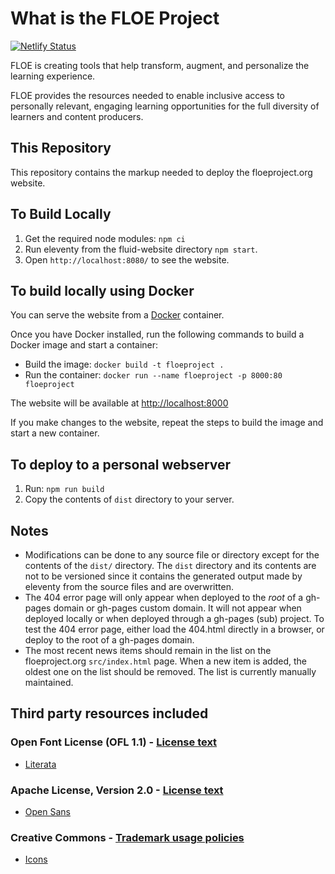 # What is the FLOE Project

[![Netlify Status](https://api.netlify.com/api/v1/badges/fac64dc9-f556-4caf-8694-3ef2f902ac9c/deploy-status)](https://app.netlify.com/sites/fluid-floeproject-org/deploys)

FLOE is creating tools that help transform, augment, and personalize the learning experience.

FLOE provides the resources needed to enable inclusive access to personally relevant, engaging learning opportunities
for the full diversity of learners and content producers.

## This Repository

This repository contains the markup needed to deploy the floeproject.org website.

## To Build Locally

1. Get the required node modules: `npm ci`
2. Run eleventy from the fluid-website directory `npm start`.
3. Open `http://localhost:8080/` to see the website.

## To build locally using Docker

You can serve the website from a [Docker](https://docs.docker.com/get-docker) container.

Once you have Docker installed, run the following commands to build a Docker image and start a container:

* Build the image: `docker build -t floeproject .`
* Run the container: `docker run --name floeproject -p 8000:80 floeproject`

The website will be available at [http://localhost:8000](http://localhost:8000)

If you make changes to the website, repeat the steps to build the image and start a new container.

## To deploy to a personal webserver

1. Run: `npm run build`
2. Copy the contents of `dist` directory to your server.

## Notes

* Modifications can be done to any source file or directory except for the contents of the `dist/` directory. The `dist`
  directory and its contents are not to be versioned since it contains the generated output made by eleventy from the
  source files and are overwritten.
* The 404 error page will only appear when deployed to the *root* of a gh-pages domain or gh-pages custom domain. It
  will not appear when deployed locally or when deployed through a gh-pages (sub) project. To test the 404 error page,
  either load the 404.html directly in a browser, or deploy to the root of a gh-pages domain.
* The most recent news items should remain in the list on the floeproject.org `src/index.html` page. When a new item is
  added, the oldest one on the list should be removed. The list is currently manually maintained.

## Third party resources included

### Open Font License (OFL 1.1) - [License text](https://scripts.sil.org/cms/scripts/page.php?site_id=nrsi&id=OFL)

* [Literata](https://fonts.google.com/specimen/Literata)

### Apache License, Version 2.0 - [License text](https://www.apache.org/licenses/LICENSE-2.0)

* [Open Sans](https://fonts.google.com/specimen/Open+Sans)

### Creative Commons - [Trademark usage policies](https://creativecommons.org/policies)

* [Icons](https://creativecommons.org/about/downloads)
